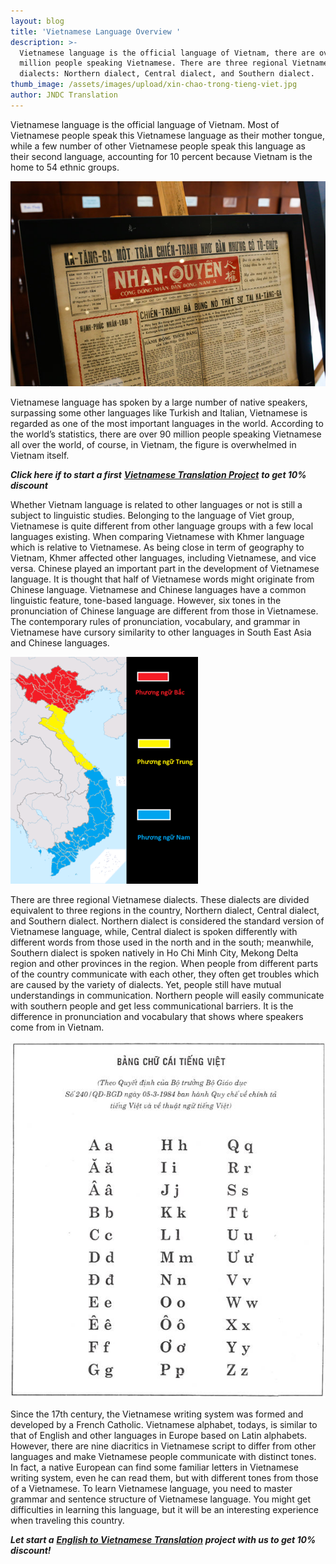 ```yaml
---
layout: blog
title: 'Vietnamese Language Overview '
description: >-
  Vietnamese language is the official language of Vietnam, there are over 90
  million people speaking Vietnamese. There are three regional Vietnamese
  dialects: Northern dialect, Central dialect, and Southern dialect.
thumb_image: /assets/images/upload/xin-chao-trong-tieng-viet.jpg
author: JNDC Translation
---
```

Vietnamese language is the official language of Vietnam. Most of Vietnamese people speak this Vietnamese language as their mother tongue, while a few number of other Vietnamese people speak this language as their second language, accounting for 10 percent because Vietnam is the home to 54 ethnic groups. 

![Vietnamese Language Overview_Vietnamese old newpaper](/assets/images/upload/img_3752_1.jpg "Vietnamese Language Overview - Vietnamese old newpaper")

Vietnamese language has spoken by a large number of native speakers, surpassing some other languages like Turkish and Italian, Vietnamese is regarded as one of the most important languages in the world. According to the world’s statistics, there are over 90 million people speaking Vietnamese all over the world, of course, in Vietnam, the figure is overwhelmed in Vietnam itself.

_**Click here if to start a first**_ [_**Vietnamese Translation Project**_](https://www.jndctranslation.com/pages/translation_services) _**to get 10% discount**_

Whether Vietnam language is related to other languages or not is still a subject to linguistic studies. Belonging to the language of Viet group, Vietnamese is quite different from other language groups with a few local languages existing. When comparing Vietnamese with Khmer language which is relative to Vietnamese. As being close in term of geography to Vietnam, Khmer affected other languages, including Vietnamese, and vice versa. Chinese played an important part in the development of Vietnamese language. It is thought that half of Vietnamese words might originate from Chinese language. Vietnamese and Chinese languages have a common linguistic feature, tone-based language. However, six tones in the pronunciation of Chinese language are different from those in Vietnamese. The contemporary rules of pronunciation, vocabulary, and grammar in Vietnamese have cursory similarity to other languages in South East Asia and Chinese languages.

![Three regional Vietnamese dialects](/assets/images/upload/300px-phương_ngữ_tiếng_việt.png "Three regional Vietnamese dialects")

There are three regional Vietnamese dialects. These dialects are divided equivalent to three regions in the country, Northern dialect, Central dialect, and Southern dialect. Northern dialect is considered the standard version of Vietnamese language, while, Central dialect is spoken differently with different words from those used in the north and in the south; meanwhile, Southern dialect is spoken natively in Ho Chi Minh City, Mekong Delta region and other provinces in the region. When people from different parts of the country communicate with each other, they often get troubles which are caused by the variety of dialects. Yet, people still have mutual understandings in communication. Northern people will easily communicate with southern people and get less communicational barriers. It is the difference in pronunciation and vocabulary that shows where speakers come from in Vietnam.

![Vietnamese alphabet](/assets/images/upload/bang-chu-cai-tieng-viet.jpg "Vietnamese alphabet")

Since the 17th century, the Vietnamese writing system was formed and developed by a French Catholic. Vietnamese alphabet, todays, is similar to that of English and other languages in Europe based on Latin alphabets. However, there are nine diacritics in Vietnamese script to differ from other languages and make Vietnamese people communicate with distinct tones. In fact, a native European can find some familiar letters in Vietnamese writing system, even he can read them, but with different tones from those of a Vietnamese. To learn Vietnamese language, you need to master grammar and sentence structure of Vietnamese language. You might get difficulties in learning this language, but it will be an interesting experience when traveling this country. 

_**Let start a**_ [_**English to Vietnamese Translation**_](https://www.jndctranslation.com/pages/translation_services#) _**project with us to get 10% discount!**_
